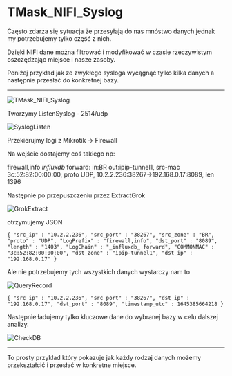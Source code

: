# TMask_NIFI_Syslog


Często zdarza się sytuacja że przesyłają do nas mnóstwo danych jednak my potrzebujemy tylko część z nich. 

Dzięki NIFI dane można filtrować i modyfikować w czasie rzeczywistym oszczędzając miejsce i nasze zasoby.

Poniżej przykład jak ze zwykłego sysloga wycągnąć tylko kilka danych a następnie przesłać do konkretnej bazy.

-------------------------



![TMask_NIFI_Syslog](https://user-images.githubusercontent.com/75216446/154860381-4bdcec92-d8aa-49bb-9cbb-e9cee4825890.png)



Tworzymy ListenSyslog - 2514/udp

![SyslogListen](https://user-images.githubusercontent.com/75216446/154860404-ef22c8db-9eb5-421d-99f9-4be5e0a31164.png)


Przekierujmy logi z Mikrotik -> Firewall

Na wejście dostajemy coś takiego np:

firewall,info _influxdb_ forward: in:BR out:ipip-tunnel1, src-mac 3c:52:82:00:00:00, proto UDP, 10.2.2.236:38267->192.168.0.17:8089, len 1396

Następnie po przepuszczeniu przez ExtractGrok


![GrokExtract](https://user-images.githubusercontent.com/75216446/154860613-b9fc4ca4-c09a-4cee-b0af-fe5ab2589687.png)


otrzymujemy JSON


``
{
  "src_ip" : "10.2.2.236",
  "src_port" : "38267",
  "src_zone" : "BR",
  "proto" : "UDP",
  "LogPrefix" : "firewall,info",
  "dst_port" : "8089",
  "length" : "1403",
  "LogChain" : "_influxdb_ forward",
  "COMMONMAC" : "3c:52:82:00:00:00",
  "dst_zone" : "ipip-tunnel1",
  "dst_ip" : "192.168.0.17"
}
``

Ale nie potrzebujemy tych wszystkich danych wystarczy nam to


![QueryRecord](https://user-images.githubusercontent.com/75216446/154860721-518fcbec-999f-442b-9536-b61d082b8219.png)




``
{
  "src_ip" : "10.2.2.236",
  "src_port" : "38267",
  "dst_ip" : "192.168.0.17",
  "dst_port" : "8089",
  "timestamp_utc" : 1645385664218
}
``

Następnie ładujemy tylko kluczowe dane do wybranej bazy w celu dalszej analizy.





![CheckDB](https://user-images.githubusercontent.com/75216446/154860853-1dbbf533-f368-4154-90e7-64fc44f491ff.png)


-------------------



To prosty przykład który pokazuje jak każdy rodzaj danych możemy przekształcić i przesłać w konkretne miejsce.
